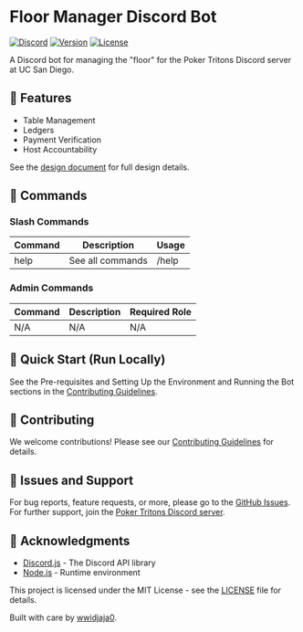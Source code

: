 # Floor Manager Discord Bot

[![Discord](https://img.shields.io/discord/1328881859597307987?color=7289da&logo=discord&logoColor=white)](https://discord.gg/9Fpt5wm84V)
[![Version](https://img.shields.io/badge/version-0.0.1-blue.svg)](https://github.com/wwidjaja0/floor-manager)
[![License](https://img.shields.io/badge/license-MIT-green.svg)](LICENSE)

A Discord bot for managing the "floor" for the Poker Tritons Discord server at UC San Diego.

## 🌟 Features

- Table Management
- Ledgers
- Payment Verification
- Host Accountability

See the [design document](doc/design.md) for full design details.

## 📖 Commands

### Slash Commands

| Command | Description      | Usage |
| ------- | ---------------- | ----- |
| help    | See all commands | /help |

### Admin Commands

| Command | Description | Required Role |
| ------- | ----------- | ------------- |
| N/A     | N/A         | N/A           |

## 🚀 Quick Start (Run Locally)

See the Pre-requisites and Setting Up the Environment and Running the Bot sections in the [Contributing Guidelines](CONTRIBUTING.md).

## 🤝 Contributing

We welcome contributions! Please see our [Contributing Guidelines](CONTRIBUTING.md) for details.

## 🐛 Issues and Support

For bug reports, feature requests, or more, please go to the [GitHub Issues](https://github.com/wwidjaja0/floor-manager/issues). For further support, join the [Poker Tritons Discord server](https://discord.gg/9Fpt5wm84V).

## 🙏 Acknowledgments

- [Discord.js](https://discord.js.org/) - The Discord API library
- [Node.js](https://nodejs.org/) - Runtime environment

This project is licensed under the MIT License - see the [LICENSE](LICENSE) file for details.

Built with care by [wwidjaja0](https://github.com/wwidjaja0).
